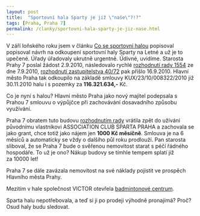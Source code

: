 ```yaml
---
layout: post
title:  "Sportovní hala Sparty je již \"naše\"?!?"
tags: [Praha, Praha 7]
permalink: /clanky/sportovni-hala-sparty-je-jiz-nase.html
---
```


V září loňského roku jsem v článku [Co se sportovní halou](http://www.kubicek.cz/clanky/co-se-sportovni-halou.html) popisoval popisoval návrh na odkoupení sportovní haly Sparty na Letné a už je to upečené. Úřady úřadovaly ukrutně urgentně. Údivné, uvidíme. Starosta Prahy 7 poslal žádost 2.9.2010, následovalo rychlé [rozhodnutí rady 1554](http://212.67.66.249/obis/tednew/tedusndetail.aspx?id=133962) ze dne 7.9.2010, [rozhodnutí zastupitelstva 40/72](http://212.67.66.249/obis/tednew/tedusndetail.aspx?id=134015) pak přišlo 16.9.2010. Hlavní město Praha tak odkoupilo na základě smlouvy KUX/23/10/008322/2010 již 30.11.2010 halu i s pozemky za __116.321.634,-__ Kč.

Co je nyní s halou? Hlavní město Praha jako nový majitel podepsala s Prahou 7 smlouvu o výpůjčce při zachovávání dosavadního způsobu využívání.

Praha 7 obratem tuto budovu [rozhodnutím rady](http://www.praha7.cz/usneseni-rady-a-zastupitelstva?id=20826) vrátila zpět do užívání původnímu vlastníkovi ASSOCIATION CLUB SPARTA PRAHA a zachovala se jako grant, chce totiž jako nájem jen __1000 Kč měsíčně__. Smlouva je na 6 měsíců a automaticky se vždy o dalšího půl roku prodlouží. Pan starosta sliboval, že se Praha 7 bude o svěřenou nemovitost starat s&nbsp;péčí řádného hospodáře. To už je ono? Nákup budovy se tímhle tempem splatí již za&nbsp;10000 let!

Praha 7 se dále zavázala nemovitost na své náklady pojistit ve prospěch Hlavního města Prahy.

Mezitím v hale společnost VICTOR otevřela [badmintonové centrum](http://www.victor.cz/sparta.php).

Sparta halu nepotřebovala, a teď si ji po prodeji výhodně pronajímá? Proč? Osud haly budu sledovat.
